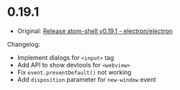 # 0.19.1

* Original: [Release atom-shell v0.19.1 - electron/electron](https://github.com/electron/electron/releases/tag/v0.19.1)

Changelog:

* Implement dialogs for `<input>` tag
* Add API to show devtools for `<webview>`
* Fix `event.preventDefault()` not working
* Add `disposition` parameter for `new-window` event
